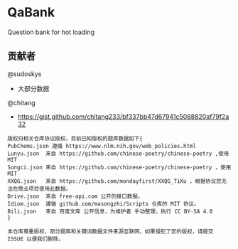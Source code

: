 # QaBank

Question bank for hot loading

## 贡献者

@sudoskys

- 大部分数据

@chitang

- https://gist.github.com/chitang233/bf337bb47d67941c5088820af79f2a32

```
版权归相关仓库协议授权，目前已知版权的题库数据如下{
PubChems.json 遵循 https://www.nlm.nih.gov/web_policies.html
Lunyu.json  来自 https://github.com/chinese-poetry/chinese-poetry ,使用 MIT
Songci.json 来自 https://github.com/chinese-poetry/chinese-poetry ，使用 MIT
XXQG.json   来自 https://github.com/mondayfirst/XXQG_TiKu ，根据协议您无法在商业项目使用此数据。
Drive.json  来自 free-api.com 公开的接口数据。
Idiom.json  遵循 github.com/masongzhi/Scripts 仓库的 MIT 协议。
Bili.json   来自 百度文库 公开信息，为维护者 手动整理，执行 CC BY-SA 4.0
}

本仓库尊重版权，部分题库和关键词数据文件来源互联网，如果侵犯了您的版权，请提交 ISSUE 以便我们删除。
```
